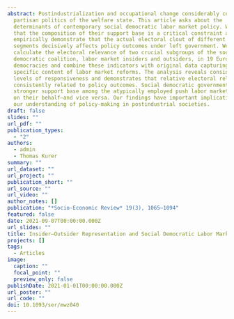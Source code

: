 ```yaml
---
abstract: Postindustrialization and occupational change considerably complicate
  partisan politics of the welfare state. This article asks about the
  determinants of contemporary social democratic labor market policy. We argue
  that the composition of their support base is a critical constraint and
  empirically demonstrate that the actual electoral clout of different voter
  segments decisively affects policy outcomes under left government. We
  calculate the electoral relevance of two crucial subgroups of the social
  democratic coalition, labor market insiders and outsiders, in 19 European
  democracies and combine these indicators with original data capturing the
  specific content of labor market reforms. The analysis reveals considerable
  levels of responsiveness and demonstrates that relative electoral relevance is
  consistently related to policy outcomes. Social democratic governments with a
  stronger support base among the atypically employed push labor market reforms
  on their behalf—and vice versa. Our findings have important implications for
  our understanding of policy-making in postindustrial societies.
draft: false
slides: ""
url_pdf: ""
publication_types:
  - "2"
authors:
  - admin
  - Thomas Kurer
summary: ""
url_dataset: ""
url_project: ""
publication_short: ""
url_source: ""
url_video: ""
author_notes: []
publication: "*Socio-Economic Review* 19(3), 1065–1094"
featured: false
date: 2021-09-07T00:00:00.000Z
url_slides: ""
title: Insider–Outsider Representation and Social Democratic Labor Market Policy
projects: []
tags:
  - Articles
image:
  caption: ""
  focal_point: ""
  preview_only: false
publishDate: 2021-01-01T00:00:00.000Z
url_poster: ""
url_code: ""
doi: 10.1093/ser/mwz040
---
```

